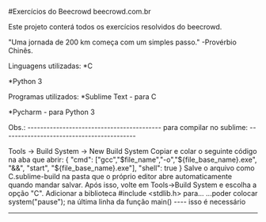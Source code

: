 #Exercícios do Beecrowd
beecrowd.com.br

Este projeto conterá todos os exercícios resolvidos do beecrowd.

"Uma jornada de 200 km começa com um simples passo." 
-Provérbio Chinês.

Linguagens utilizadas:
*C

*Python 3

Programas utilizados:
*Sublime Text - para C

*Pycharm - para Python 3

Obs.:
------------------------------------------ para compilar no sublime: ------------------------------------------

Tools -> Build System -> New Build System
Copiar e colar o seguinte código na aba que abrir:
{ "cmd": ["gcc","$file_name","-o","${file_base_name}.exe", "&&", "start", "${file_base_name}.exe"], "shell": true }
Salve o arquivo como C.sublime-build na pasta que o próprio editor abre automaticamente quando mandar salvar.
Após isso, volte em Tools->Build System e escolha a opção "C".
Adicionar a biblioteca #include <stdlib.h> para...
...poder colocar system("pause"); na última linha da função main() ---- isso é necessário

-----------------------------------------------------------------------------------------------------------------